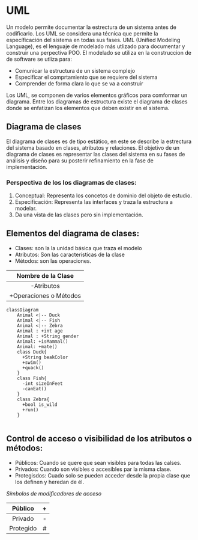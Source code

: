 # UML
Un modelo permite documentar la estrectura de un sistema antes de codificarlo. Los UML se considera una técnica que permite la específicación del sistema en todas sus fases. UML (Unified Modeling Language), es el lenguaje de modelado más utlizado para documentar y construir una perpectiva POO.
El modelado se utiliza en la construccion de de software se utliza para:
- Comunicar la estructura de un sistema complejo
- Especificar el comprtamiento que se requiere del sistema
- Comprender de forma clara lo que se va a construir 

Los UML, se componen de varios elementos gráficos para comformar un diagrama. Entre los diagramas de estructura existe el diagrama de clases donde se enfatizan los elementos que deben existir en el sistema.

## Diagrama de clases
El diagrama de clases es de tipo estático, en este se describe la estrectura del sistema basado en clases, atributos y relaciones. El objetivo de un diagrama de clases es representar las clases del sistema en su fases de análisis y diseño para su posterir refinamiento en la fase de implementación.

### Perspectiva de los los diagramas de clases:
 1. Conceptual: Representa los concetos de dominio del objeto de estudio.
 2. Especificación: Representa las interfaces y traza la estructura a modelar.
 3. Da una vista de las clases pero sin implementación.
 
 ## Elementos del diagrama de clases:
  - Clases: son la la unidad básica que traza el modelo   
  - Atributos: Son las características de la clase
  - Métodos: son las operaciones.


|    Nombre de la Clase   	|
|:----------------------:	|
|       -Atributos       	|
| +Operaciones o Métodos 	| 
```mermaid
classDiagram
    Animal <|-- Duck
    Animal <|-- Fish
    Animal <|-- Zebra
    Animal : +int age
    Animal : +String gender
    Animal: +isMammal()
    Animal: +mate()
    class Duck{
      +String beakColor
      +swim()
      +quack()
    }
    class Fish{
      -int sizeInFeet
      -canEat()
    }
    class Zebra{
      +bool is_wild
      +run()
    }
    
  ```
  
  ## Control de acceso o visibilidad de los atributos o métodos:
  - Públicos: Cuando se quere que sean visibles para todas las calses.
  - Privados: Cuando son visibles o accesibles par la misma clase.
  - Protegisdos: Cuado solo se pueden acceder desde la propia clase que los definen y heredan de él.

*Símbolos de modificadores de acceso*

|  Público  	| + 	|
|:---------:	|:-:	|
|  Privado  	| - 	|
| Protegido 	| # 	|
  

